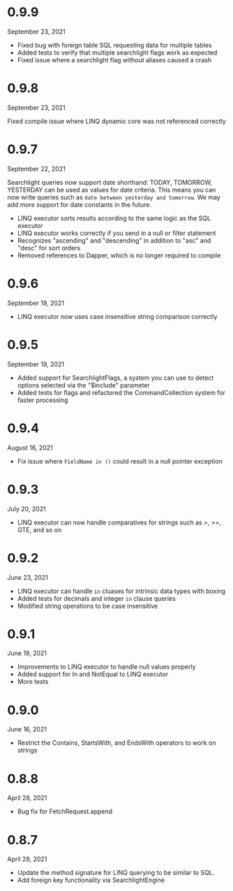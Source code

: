 # 0.9.9
September 23, 2021

* Fixed bug with foreign table SQL requesting data for multiple tables
* Added tests to verify that multiple searchlight flags work as expected
* Fixed issue where a searchlight flag without aliases caused a crash

# 0.9.8
September 23, 2021

Fixed compile issue where LINQ dynamic core was not referenced correctly

# 0.9.7
September 22, 2021

Searchlight queries now support date shorthand: TODAY, TOMORROW, YESTERDAY can be used as values for date criteria.
This means you can now write queries such as `date between yesterday and tomorrow`.  We may add more support for
date constants in the future.

* LINQ executor sorts results according to the same logic as the SQL executor
* LINQ executor works correctly if you send in a null or filter statement
* Recognizes "ascending" and "descending" in addition to "asc" and "desc" for sort orders
* Removed references to Dapper, which is no longer required to compile

# 0.9.6
September 19, 2021

* LINQ executor now uses case insensitive string comparison correctly

# 0.9.5
September 19, 2021

* Added support for SearchlightFlags, a system you can use to detect options selected via the "$include" parameter
* Added tests for flags and refactored the CommandCollection system for faster processing

# 0.9.4
August 16, 2021

* Fix issue where `FieldName in ()` could result in a null pointer exception

# 0.9.3
July 20, 2021

* LINQ executor can now handle comparatives for strings such as >, >=, GTE, and so on

# 0.9.2 
June 23, 2021

* LINQ executor can handle `in` cluases for intrinsic data types with boxing
* Added tests for decimals and integer `in` clause queries
* Modified string operations to be case insensitive

# 0.9.1 
June 19, 2021

* Improvements to LINQ executor to handle null values properly
* Added support for In and NotEqual to LINQ executor
* More tests

# 0.9.0
June 16, 2021

* Restrict the Contains, StartsWith, and EndsWith operators to work on strings

# 0.8.8
April 28, 2021

* Bug fix for FetchRequest.append

# 0.8.7 
April 28, 2021

* Update the method signature for LINQ querying to be similar to SQL.
* Add foreign key functionality via SearchlightEngine